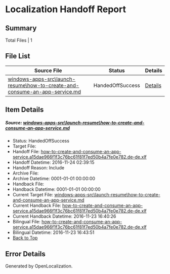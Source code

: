 # <a name='report-top'></a> Localization Handoff Report

## Summary
 Total Files | 1

## File List
 Source File | Status | Details 
 ----------- | ------ | ------- 
 [windows-apps-src\launch-resume\how-to-create-and-consume-an-app-service.md](https://cpubwin.visualstudio.com/windows-uwp/_git/windows-uwp/commit/fadfab2f03d5cfda46d5c9f29c28ad561e6ab2db?path=windows-apps-src%2Flaunch-resume%2Fhow-to-create-and-consume-an-app-service.md&_a=contents) | HandedOffSuccess | [Details](#81786f6bf76d1d3840d5cd8c6191550b98a248b24754)

## Item Details
##### <a name='81786f6bf76d1d3840d5cd8c6191550b98a248b24754'></a> Source: [windows-apps-src\launch-resume\how-to-create-and-consume-an-app-service.md](https://cpubwin.visualstudio.com/windows-uwp/_git/windows-uwp/commit/fadfab2f03d5cfda46d5c9f29c28ad561e6ab2db?path=windows-apps-src%2Flaunch-resume%2Fhow-to-create-and-consume-an-app-service.md&_a=contents)
* Status: HandedOffSuccess
* Target File: 
* Handoff File: [how-to-create-and-consume-an-app-service.a15dae966f1f3c76bc61f81f7ed50b4a7fe0e782.de-de.xlf](https://cpubwin.visualstudio.com/windows-uwp/_git/WDCLib.handoff/commit/90d07609e48a3a84aeabe2ca0cf2c5267f21d7a1?path=ol-handoff%2Fcpubwin%2Fwindows-uwp.de-de%2Fmaster%2Fhow-to-create-and-consume-an-app-service.a15dae966f1f3c76bc61f81f7ed50b4a7fe0e782.de-de.xlf&_a=contents)
* Handoff Datetime: 2016-11-24 02:39:15
* Handoff Reason: Include
* Archive File: 
* Archive Datetime: 0001-01-01 00:00:00
* Handback File: 
* Handback Datetime: 0001-01-01 00:00:00
* Current Target File: [windows-apps-src\launch-resume\how-to-create-and-consume-an-app-service.md](https://cpubwin.visualstudio.com/windows-uwp/_git/windows-uwp.de-de/commit/4148853fe613a4ed0ac5d22b7d6dec6603f31b00?path=windows-apps-src%2Flaunch-resume%2Fhow-to-create-and-consume-an-app-service.md&_a=contents)
* Current Handback File: [how-to-create-and-consume-an-app-service.a15dae966f1f3c76bc61f81f7ed50b4a7fe0e782.de-de.xlf](https://cpubwin.visualstudio.com/windows-uwp/_git/WDCLib.handback/commit/43805d0152f14d4022b2d3ccd5c4994292bb5ca5?path=ol-handback%2Fcpubwin%2Fwindows-uwp.de-de%2Fmaster%2Fhow-to-create-and-consume-an-app-service.a15dae966f1f3c76bc61f81f7ed50b4a7fe0e782.de-de.xlf&_a=contents)
* Current Handback Datetime: 2016-11-23 16:40:26
* Bilingual File: [how-to-create-and-consume-an-app-service.a15dae966f1f3c76bc61f81f7ed50b4a7fe0e782.de-de.xlf](https://cpubwin.visualstudio.com/windows-uwp/_git/WDCLib.handback/commit/43805d0152f14d4022b2d3ccd5c4994292bb5ca5?path=ol-handback%2Fcpubwin%2Fwindows-uwp.de-de%2Fmaster%2Fhow-to-create-and-consume-an-app-service.a15dae966f1f3c76bc61f81f7ed50b4a7fe0e782.de-de.xlf&_a=contents)
* Bilingual Datetime: 2016-11-23 16:43:51
* [Back to Top](#report-top)


## Error Details

Generated by OpenLocalization.
